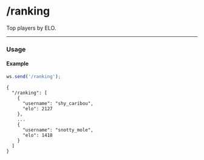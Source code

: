 # /ranking

Top players by ELO.

---

### Usage

#### Example

```js
ws.send('/ranking');
```

```text
{
  "/ranking": [
    {
      "username": "shy_caribou",
      "elo": 2127
    },
    ...
    {
      "username": "snotty_mole",
      "elo": 1418
    }
  ]
}
```
